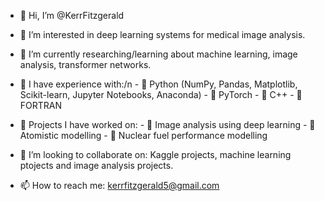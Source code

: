 - 👋 Hi, I’m @KerrFitzgerald

- 👀 I’m interested in deep learning systems for medical image analysis.

- 🌱 I’m currently researching/learning about machine learning, image analysis, transformer networks.

- 🌱 I have experience with:/n
           - 🌱 Python (NumPy, Pandas, Matplotlib, Scikit-learn, Jupyter Notebooks, Anaconda)
           - 🌱 PyTorch
           - 🌱 C++ 
           - 🌱 FORTRAN

- 🌱 Projects I have worked on:
           - 🌱 Image analysis using deep learning
           - 🌱 Atomistic modelling
           - 🌱 Nuclear fuel performance modelling

- 💞️ I’m looking to collaborate on: Kaggle projects, machine learning ptojects and image analysis projects.

- 📫 How to reach me: kerrfitzgerald5@gmail.com

<!---
KerrFitzgerald/KerrFitzgerald is a ✨ special ✨ repository because its `README.md` (this file) appears on your GitHub profile.
You can click the Preview link to take a look at your changes.
--->
